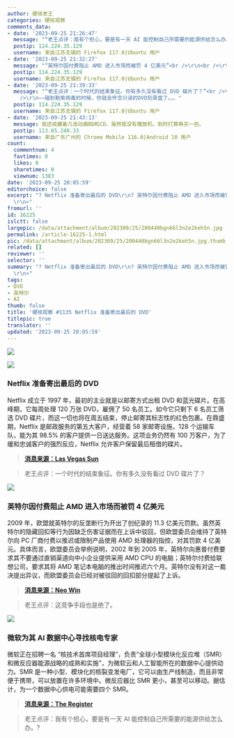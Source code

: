```yaml
---
author: 硬核老王
categories: 硬核观察
comments_data:
- date: '2023-09-25 21:26:47'
  message: "“老王点评：我有个担心，要是有一天 AI 能控制自己所需要的能源供给怎么办。”<br />\r\n<br />\r\n——供电设施增加一个机械倒计时断路器。。。只能人工手动复位操作的那种。。。如果没人，一段时间后自动断开供电。。。"
  postip: 114.224.35.129
  username: 来自江苏无锡的 Firefox 117.0|Ubuntu 用户
- date: '2023-09-25 21:32:27'
  message: "“英特尔因付费阻止 AMD 进入市场而被罚 4 亿美元”<br />\r\n<br />\r\n——当地菜市场如果不加入某些协会，就会频繁收假币/遭小偷/遇无赖/被投诉/涨房租。。。所以商品涨价都是统一时间/幅度。。。"
  postip: 114.224.35.129
  username: 来自江苏无锡的 Firefox 117.0|Ubuntu 用户
- date: '2023-09-25 21:39:33'
  message: "“老王点评：一个时代的结束象征。你有多久没有看过 DVD 碟片了？”<br />\r\n<br />\r\n——即使是B站最高码率，看一些动作片也会卡/掉帧。。。<br
    />\r\n——碰到勒索病毒的时候，你就会怀念只读的DVD刻录盘了。。。"
  postip: 114.224.35.129
  username: 来自江苏无锡的 Firefox 117.0|Ubuntu 用户
- date: '2023-09-25 21:43:13'
  message: 我还收藏着几张动画BD和CD，虽然我没有播放机。到时打算再买一些。
  postip: 113.65.249.33
  username: 来自广东广州的 Chrome Mobile 116.0|Android 10 用户
count:
  commentnum: 4
  favtimes: 0
  likes: 0
  sharetimes: 0
  viewnum: 1383
date: '2023-09-25 20:05:59'
editorchoice: false
excerpt: "? Netflix 准备寄出最后的 DVD\r\n? 英特尔因付费阻止 AMD 进入市场而被罚 4 亿美元\r\n? 微软为其 AI 数据中心寻找核电专家\r\n»
  \r\n»"
fromurl: ''
id: 16225
islctt: false
largepic: /data/attachment/album/202309/25/200440bgn66l3n2e2keh5n.jpg
permalink: /article-16225-1.html
pic: /data/attachment/album/202309/25/200440bgn66l3n2e2keh5n.jpg.thumb.jpg
related: []
reviewer: ''
selector: ''
summary: "? Netflix 准备寄出最后的 DVD\r\n? 英特尔因付费阻止 AMD 进入市场而被罚 4 亿美元\r\n? 微软为其 AI 数据中心寻找核电专家\r\n»
  \r\n»"
tags:
- DVD
- 英特尔
- AI
thumb: false
title: '硬核观察 #1135 Netflix 准备寄出最后的 DVD'
titlepic: true
translator: ''
updated: '2023-09-25 20:05:59'
---
```


![](/data/attachment/album/202309/25/200440bgn66l3n2e2keh5n.jpg)


![](/data/attachment/album/202309/25/200516uiiotijl93ki9k9k.jpg)


### Netflix 准备寄出最后的 DVD


Netflix 成立于 1997 年，最初的主业就是以邮寄方式出租 DVD 和蓝光碟片。在高峰期，它每周处理 120 万张 DVD，雇佣了 50 名员工。如今它只剩下 6 名员工筛选 DVD 碟片，而这一切也将在周五结束，停止邮寄其标志性的红色包裹。在鼎盛期，Netflix 是邮政服务的第五大客户，经营着 58 家邮寄设施，128 个运输车队，能为其 98.5% 的客户提供一日送达服务。这项业务仍然有 100 万客户，为了缓和忠诚客户的强烈反应，Netflix 允许客户保留最后租借的碟片。



> 
> **[消息来源：Las Vegas Sun](https://lasvegassun.com/news/2023/sep/23/netflix-prepares-to-send-its-final-red-envelope/)**
> 
> 
> 



> 
> 老王点评：一个时代的结束象征。你有多久没有看过 DVD 碟片了？
> 
> 
> 


![](/data/attachment/album/202309/25/200527fik3tks5g54vkbvv.jpg)


### 英特尔因付费阻止 AMD 进入市场而被罚 4 亿美元


2009 年，欧盟就英特尔的反垄断行为开出了创纪录的 11.3 亿美元罚款。虽然英特尔的隐藏回扣等行为因缺乏伤害证据而在上诉中驳回，但欧盟委员会维持了英特尔向 PC 厂商付费以推迟或限制产品使用 AMD 处理器的指控，对其罚款 4 亿美元。具体而言，欧盟委员会举例说明，2002 年到 2005 年，英特尔向惠普付费要求其不要通过直销渠道向中小企业提供采用 AMD CPU 的电脑；英特尔付费给联想公司，要求其将 AMD 笔记本电脑的推出时间推迟六个月。英特尔没有对这一裁决提出异议，而欧盟委员会已经对被驳回的回扣部分提起了上诉。



> 
> **[消息来源：Neo Win](https://www.neowin.net/news/eu-fines-intel-400-million-for-blocking-amds-market-access-through-payments-to-pc-makers/)**
> 
> 
> 



> 
> 老王点评：这竞争手段也是绝了。
> 
> 
> 


![](/data/attachment/album/202309/25/200540x9z8nlh26gg6y9p6.jpg)


### 微软为其 AI 数据中心寻找核电专家


微软正在招聘一名 “核技术首席项目经理”，负责“全球小型模块化反应堆（SMR）和微反应器能源战略的成熟和实施”，为微软云和人工智能所在的数据中心提供动力。SMR 是一种小型、模块化的核裂变发电厂，它可以由生产线制造，而且非常便于携带，可以放置在许多环境中。微反应器比 SMR 更小，甚至可以移动。据估计，为一个数据中心供电可能需要四个 SMR。



> 
> **[消息来源：The Register](https://www.theregister.com/2023/09/25/microsoft_nuclear_energy_manager_job/)**
> 
> 
> 



> 
> 老王点评：我有个担心，要是有一天 AI 能控制自己所需要的能源供给怎么办。?
> 
> 
>